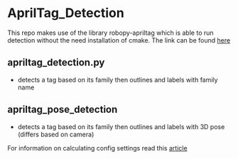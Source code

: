 # AprilTag_Detection

This repo makes use of the library robopy-apriltag which is able to run detection without the need installation of cmake. The link can be found [here](https://robotpy.readthedocs.io/projects/robotpy/en/2024.3.1.0/robotpy_apriltag.html)

## apriltag_detection.py

- detects a tag based on its family then outlines and labels with family name

## apriltag_pose_detection

- detects a tag based on its family then outlines and labels with 3D pose (differs based on camera)

For information on calculating config settings read this [article](https://www.edmundoptics.com/knowledge-center/application-notes/imaging/understanding-focal-length-and-field-of-view/)
